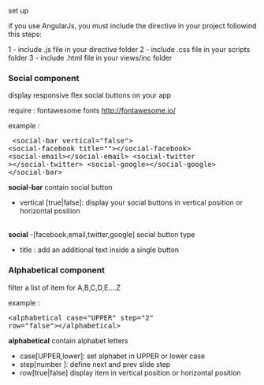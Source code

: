 set up

if you use AngularJs, you must include the directive in your project followind this steps:

1 - include .js file in your directive folder
2 - include .css file in your scripts folder
3 - include .html file in your views/inc folder


<h3>Social component</h3>

  display responsive flex social buttons on your app
  
  require : fontawesome fonts http://fontawesome.io/
  
  example : <pre>
              &lt;social-bar vertical=&quot;false&quot;&gt; 
                &lt;social-facebook title=&quot;&quot;&gt;&lt;/social-facebook&gt;
                &lt;social-email&gt;&lt;/social-email&gt; 
                &lt;social-twitter &gt;&lt;/social-twitter&gt;
                &lt;social-google&gt;&lt;/social-google&gt;
              &lt;/social-bar&gt;</pre>
              
<b>social-bar</b>  contain social button
        
<ul><li>vertical [true|false]:    display your social buttons in vertical position or horizontal position      
</li></ul>
<br>
<b>social</b> -[facebook,email,twitter,google]  social button type  
<br>
<ul><li>title : add an additional text inside a single button</li></ul>
        
        
<h3>Alphabetical component</h3>

filter a list of item for A,B,C,D,E....Z
  
  example : 
            <pre>&lt;alphabetical case=&quot;UPPER&quot; step=&quot;2&quot; row=&quot;false&quot;&gt;&lt;/alphabetical&gt;</pre>
            
<b>alphabetical</b> contain alphabet letters
  
<ul>        
<li>case[UPPER,lower]:    set alphabet in UPPER or lower case</li>
<li>step[number ]:        define next and prev slide step</li>
<li>row[true|false]      display item in vertical position or horizontal position     </li> 
</ul>  
  
